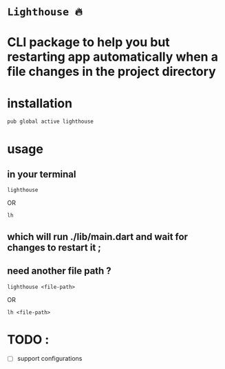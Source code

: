 # **`Lighthouse 🔥`**

# CLI package to help you but restarting app automatically when a file changes in the project directory

# installation

```
pub global active lighthouse
```

# usage

## in your terminal

```
lighthouse

```

OR

```
lh
```

## which will run ./lib/main.dart and wait for changes to restart it ;

## need another file path ?

```
lighthouse <file-path>
```

OR

```
lh <file-path>
```

# TODO :

- [ ] support configurations
